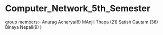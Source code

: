 # Computer_Network_5th_Semester
group members:- Anurag Acharya(6)    MAnjil Thapa (21)  Satish Gautam (36) Binaya Nepali(9)
)
